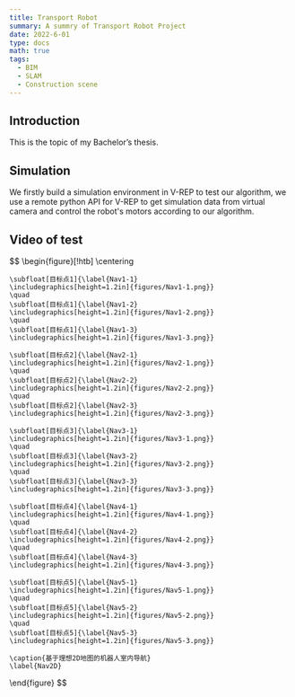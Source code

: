 ```yaml
---
title: Transport Robot
summary: A summry of Transport Robot Project
date: 2022-6-01
type: docs
math: true
tags:
  - BIM
  - SLAM
  - Construction scene
---
```


## Introduction
This is the topic of my Bachelor’s thesis.

## Simulation
We firstly build a simulation environment in V-REP to test our algorithm, we use a remote python API for V-REP to get simulation data from virtual camera and control the robot's motors according to our algorithm.

## Video of test
$$
\begin{figure}[!htb]
    \centering
    
    \subfloat[目标点1]{\label{Nav1-1}
    \includegraphics[height=1.2in]{figures/Nav1-1.png}}
    \quad
    \subfloat[目标点1]{\label{Nav1-2}
    \includegraphics[height=1.2in]{figures/Nav1-2.png}}
    \quad
    \subfloat[目标点1]{\label{Nav1-3}
    \includegraphics[height=1.2in]{figures/Nav1-3.png}}
    
    \subfloat[目标点2]{\label{Nav2-1}
    \includegraphics[height=1.2in]{figures/Nav2-1.png}}
    \quad
    \subfloat[目标点2]{\label{Nav2-2}
    \includegraphics[height=1.2in]{figures/Nav2-2.png}}
    \quad
    \subfloat[目标点2]{\label{Nav2-3}
    \includegraphics[height=1.2in]{figures/Nav2-3.png}}
    
    \subfloat[目标点3]{\label{Nav3-1}
    \includegraphics[height=1.2in]{figures/Nav3-1.png}}
    \quad
    \subfloat[目标点3]{\label{Nav3-2}
    \includegraphics[height=1.2in]{figures/Nav3-2.png}}
    \quad
    \subfloat[目标点3]{\label{Nav3-3}
    \includegraphics[height=1.2in]{figures/Nav3-3.png}}
    
    \subfloat[目标点4]{\label{Nav4-1}
    \includegraphics[height=1.2in]{figures/Nav4-1.png}}
    \quad
    \subfloat[目标点4]{\label{Nav4-2}
    \includegraphics[height=1.2in]{figures/Nav4-2.png}}
    \quad
    \subfloat[目标点4]{\label{Nav4-3}
    \includegraphics[height=1.2in]{figures/Nav4-3.png}}
    
    \subfloat[目标点5]{\label{Nav5-1}
    \includegraphics[height=1.2in]{figures/Nav5-1.png}}
    \quad
    \subfloat[目标点5]{\label{Nav5-2}
    \includegraphics[height=1.2in]{figures/Nav5-2.png}}
    \quad
    \subfloat[目标点5]{\label{Nav5-3}
    \includegraphics[height=1.2in]{figures/Nav5-3.png}}
    
    \caption{基于理想2D地图的机器人室内导航}
    \label{Nav2D}
\end{figure}
$$
<!--more-->
